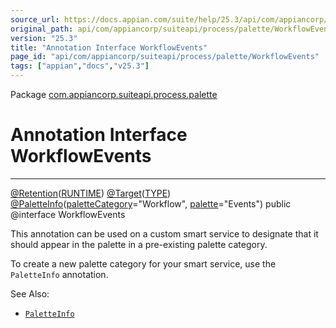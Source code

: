 ```yaml
---
source_url: https://docs.appian.com/suite/help/25.3/api/com/appiancorp/suiteapi/process/palette/WorkflowEvents.html
original_path: api/com/appiancorp/suiteapi/process/palette/WorkflowEvents.html
version: "25.3"
title: "Annotation Interface WorkflowEvents"
page_id: "api/com/appiancorp/suiteapi/process/palette/WorkflowEvents"
tags: ["appian","docs","v25.3"]
---
```



Package [com.appiancorp.suiteapi.process.palette](package-summary.html)

# Annotation Interface WorkflowEvents

* * *

[@Retention](https://docs.oracle.com/en/java/javase/17/docs/api/java.base/java/lang/annotation/Retention.html "class or interface in java.lang.annotation")([RUNTIME](https://docs.oracle.com/en/java/javase/17/docs/api/java.base/java/lang/annotation/RetentionPolicy.html#RUNTIME "class or interface in java.lang.annotation")) [@Target](https://docs.oracle.com/en/java/javase/17/docs/api/java.base/java/lang/annotation/Target.html "class or interface in java.lang.annotation")([TYPE](https://docs.oracle.com/en/java/javase/17/docs/api/java.base/java/lang/annotation/ElementType.html#TYPE "class or interface in java.lang.annotation")) [@PaletteInfo](PaletteInfo.html "annotation interface in com.appiancorp.suiteapi.process.palette")([paletteCategory](PaletteInfo.html#paletteCategory\(\))\="Workflow", [palette](PaletteInfo.html#palette\(\))\="Events") public @interface WorkflowEvents

This annotation can be used on a custom smart service to designate that it should appear in the palette in a pre-existing palette category.

To create a new palette category for your smart service, use the `PaletteInfo` annotation.

See Also:

-   [`PaletteInfo`](PaletteInfo.html "annotation interface in com.appiancorp.suiteapi.process.palette")